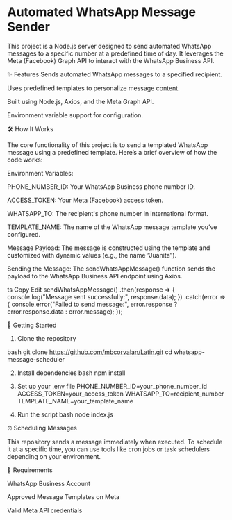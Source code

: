 
# Automated WhatsApp Message Sender

This project is a Node.js server designed to send automated WhatsApp messages to a specific number at a predefined time of day. It leverages the Meta (Facebook) Graph API to interact with the WhatsApp Business API.

✨ Features
Sends automated WhatsApp messages to a specified recipient.

Uses predefined templates to personalize message content.

Built using Node.js, Axios, and the Meta Graph API.

Environment variable support for configuration.

🛠️ How It Works

The core functionality of this project is to send a templated WhatsApp message using a predefined template. Here’s a brief overview of how the code works:

Environment Variables:

PHONE_NUMBER_ID: Your WhatsApp Business phone number ID.

ACCESS_TOKEN: Your Meta (Facebook) access token.

WHATSAPP_TO: The recipient's phone number in international format.

TEMPLATE_NAME: The name of the WhatsApp message template you’ve configured.

Message Payload: The message is constructed using the template and customized with dynamic values (e.g., the name “Juanita”).

Sending the Message: The sendWhatsAppMessage() function sends the payload to the WhatsApp Business API endpoint using Axios.

ts
Copy
Edit
sendWhatsAppMessage()
  .then(response => {
    console.log("Message sent successfully:", response.data);
  })
  .catch(error => {
    console.error("Failed to send message:", error.response ? error.response.data : error.message);
  });

🚀 Getting Started

1. Clone the repository

bash
git clone https://github.com/mbcorvalan/Latin.git
cd whatsapp-message-scheduler

2. Install dependencies
bash
npm install

3. Set up your .env file
PHONE_NUMBER_ID=your_phone_number_id
ACCESS_TOKEN=your_access_token
WHATSAPP_TO=recipient_number
TEMPLATE_NAME=your_template_name

4. Run the script
bash
node index.js

⏰ Scheduling Messages

This repository sends a message immediately when executed. To schedule it at a specific time, you can use tools like cron jobs or task schedulers depending on your environment.

📘 Requirements

WhatsApp Business Account

Approved Message Templates on Meta

Valid Meta API credentials

